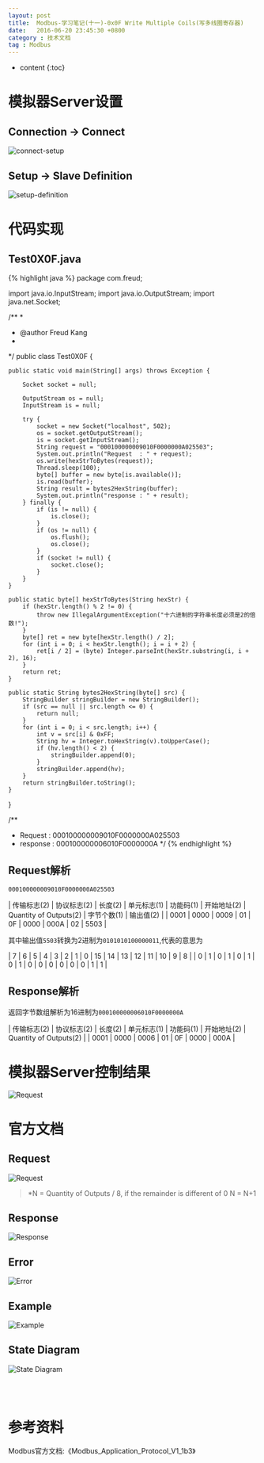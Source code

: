 ```yaml
---
layout: post
title:  Modbus-学习笔记(十一)-0x0F Write Multiple Coils(写多线圈寄存器)
date:   2016-06-20 23:45:30 +0800
category : 技术文档
tag : Modbus
---
```


* content
{:toc}


模拟器Server设置
=============================

Connection -> Connect
-----------------------------

![connect-setup](/images/blog/modbus/modbus-05-15-Write-Multiple-Coils/06-modbus-slave-connect-setup.png)

Setup -> Slave Definition
-----------------------------

![setup-definition](/images/blog/modbus/modbus-05-15-Write-Multiple-Coils/07-modbus-slave-setup-definition.png)


代码实现
=============================

Test0X0F.java
-----------------------------

{% highlight java %}
package com.freud;

import java.io.InputStream;
import java.io.OutputStream;
import java.net.Socket;

/**
 * 
 * @author Freud Kang
 *
 */
public class Test0X0F {

	public static void main(String[] args) throws Exception {

		Socket socket = null;

		OutputStream os = null;
		InputStream is = null;

		try {
			socket = new Socket("localhost", 502);
			os = socket.getOutputStream();
			is = socket.getInputStream();
			String request = "000100000009010F0000000A025503";
			System.out.println("Request  : " + request);
			os.write(hexStrToBytes(request));
			Thread.sleep(100);
			byte[] buffer = new byte[is.available()];
			is.read(buffer);
			String result = bytes2HexString(buffer);
			System.out.println("response : " + result);
		} finally {
			if (is != null) {
				is.close();
			}
			if (os != null) {
				os.flush();
				os.close();
			}
			if (socket != null) {
				socket.close();
			}
		}
	}

	public static byte[] hexStrToBytes(String hexStr) {
		if (hexStr.length() % 2 != 0) {
			throw new IllegalArgumentException("十六进制的字符串长度必须是2的倍数!");
		}
		byte[] ret = new byte[hexStr.length() / 2];
		for (int i = 0; i < hexStr.length(); i = i + 2) {
			ret[i / 2] = (byte) Integer.parseInt(hexStr.substring(i, i + 2), 16);
		}
		return ret;
	}

	public static String bytes2HexString(byte[] src) {
		StringBuilder stringBuilder = new StringBuilder();
		if (src == null || src.length <= 0) {
			return null;
		}
		for (int i = 0; i < src.length; i++) {
			int v = src[i] & 0xFF;
			String hv = Integer.toHexString(v).toUpperCase();
			if (hv.length() < 2) {
				stringBuilder.append(0);
			}
			stringBuilder.append(hv);
		}
		return stringBuilder.toString();
	}
}

/**
 * Request  : 000100000009010F0000000A025503
 * response : 000100000006010F0000000A
 */
{% endhighlight %}

Request解析
-----------------------------

`000100000009010F0000000A025503`

| 传输标志(2) | 协议标志(2) | 长度(2) | 单元标志(1) | 功能码(1) | 开始地址(2) | Quantity of Outputs(2) | 字节个数(1) | 输出值(2) |
| 0001        | 0000        | 0009    | 01          | 0F        | 0000        | 000A                   | 02          | 5503      |


其中输出值`5503`转换为2进制为`0101010100000011`,代表的意思为

| 7 | 6 | 5 | 4 | 3 | 2 | 1 | 0 | 15 | 14 | 13 | 12 | 11 | 10 | 9 | 8 |
| 0 | 1 | 0 | 1 | 0 | 1 | 0 | 1 | 0  | 0  | 0  | 0  | 0  | 0  | 1 | 1 |

Response解析
-----------------------------

返回字节数组解析为16进制为`000100000006010F0000000A`

| 传输标志(2) | 协议标志(2) | 长度(2) | 单元标志(1) | 功能码(1) | 开始地址(2) | Quantity of Outputs(2) |
| 0001        | 0000        | 0006    | 01          | 0F        | 0000        | 000A                   |


模拟器Server控制结果
=============================

![Request](/images/blog/modbus/modbus-05-15-Write-Multiple-Coils/08-modbus-slave-control-result.png)


官方文档
=============================

Request
-----------------------------

![Request](/images/blog/modbus/modbus-05-15-Write-Multiple-Coils/01_Request.png)

> *N = Quantity of Outputs / 8, if the remainder is different of 0  N = N+1

Response
-----------------------------

![Response](/images/blog/modbus/modbus-05-15-Write-Multiple-Coils/02_Response.png)

Error
-----------------------------

![Error](/images/blog/modbus/modbus-05-15-Write-Multiple-Coils/03_Error.png)

Example
-----------------------------

![Example](/images/blog/modbus/modbus-05-15-Write-Multiple-Coils/04_Example.png)

State Diagram
-----------------------------

![State Diagram](/images/blog/modbus/modbus-05-15-Write-Multiple-Coils/05_State_Diagram.png)


<br>
<br>

参考资料
================================

Modbus官方文档:《Modbus_Application_Protocol_V1_1b3》
